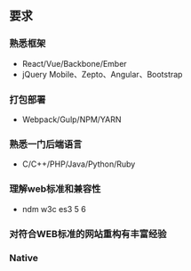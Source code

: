 ## 要求

### 熟悉框架

- React/Vue/Backbone/Ember 
- jQuery Mobile、Zepto、Angular、Bootstrap

### 打包部署

-   Webpack/Gulp/NPM/YARN

### 熟悉一门后端语言

- C/C++/PHP/Java/Python/Ruby

### 理解web标准和兼容性

- ndm w3c es3 5 6

### 对符合WEB标准的网站重构有丰富经验  

### Native